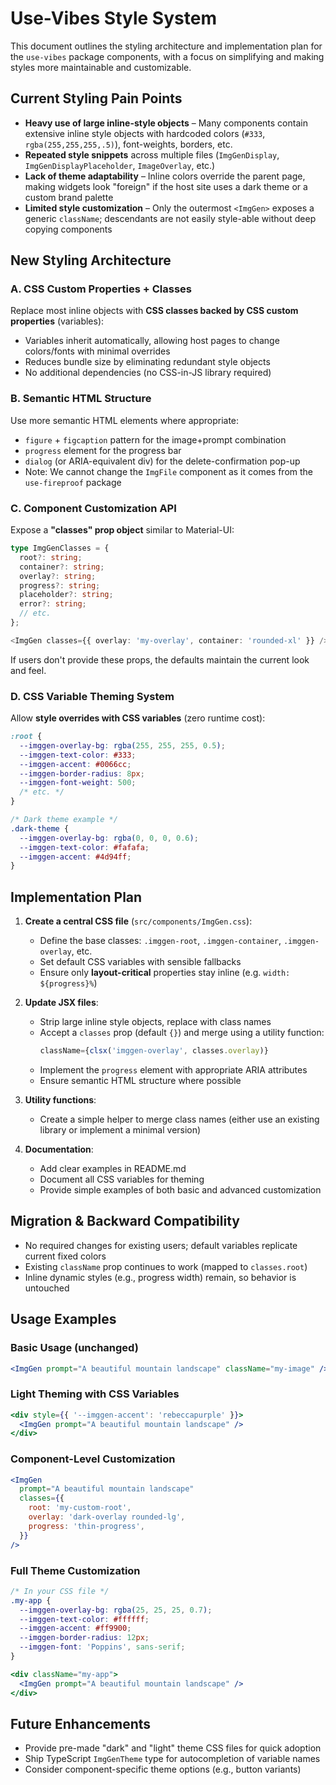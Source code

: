 # Use-Vibes Style System

This document outlines the styling architecture and implementation plan for the `use-vibes` package components, with a focus on simplifying and making styles more maintainable and customizable.

## Current Styling Pain Points

- **Heavy use of large inline-style objects** – Many components contain extensive inline style objects with hardcoded colors (`#333`, `rgba(255,255,255,.5)`), font-weights, borders, etc.
- **Repeated style snippets** across multiple files (`ImgGenDisplay`, `ImgGenDisplayPlaceholder`, `ImageOverlay`, etc.)
- **Lack of theme adaptability** – Inline colors override the parent page, making widgets look "foreign" if the host site uses a dark theme or a custom brand palette
- **Limited style customization** – Only the outermost `<ImgGen>` exposes a generic `className`; descendants are not easily style-able without deep copying components

## New Styling Architecture

### A. CSS Custom Properties + Classes

Replace most inline objects with **CSS classes backed by CSS custom properties** (variables):

- Variables inherit automatically, allowing host pages to change colors/fonts with minimal overrides
- Reduces bundle size by eliminating redundant style objects
- No additional dependencies (no CSS-in-JS library required)

### B. Semantic HTML Structure

Use more semantic HTML elements where appropriate:

- `figure` + `figcaption` pattern for the image+prompt combination
- `progress` element for the progress bar
- `dialog` (or ARIA-equivalent div) for the delete-confirmation pop-up
- Note: We cannot change the `ImgFile` component as it comes from the `use-fireproof` package

### C. Component Customization API

Expose a **"classes" prop object** similar to Material-UI:

```ts
type ImgGenClasses = {
  root?: string;
  container?: string;
  overlay?: string;
  progress?: string;
  placeholder?: string;
  error?: string;
  // etc.
};

<ImgGen classes={{ overlay: 'my-overlay', container: 'rounded-xl' }} />
```

If users don't provide these props, the defaults maintain the current look and feel.

### D. CSS Variable Theming System

Allow **style overrides with CSS variables** (zero runtime cost):

```css
:root {
  --imggen-overlay-bg: rgba(255, 255, 255, 0.5);
  --imggen-text-color: #333;
  --imggen-accent: #0066cc;
  --imggen-border-radius: 8px;
  --imggen-font-weight: 500;
  /* etc. */
}

/* Dark theme example */
.dark-theme {
  --imggen-overlay-bg: rgba(0, 0, 0, 0.6);
  --imggen-text-color: #fafafa;
  --imggen-accent: #4d94ff;
}
```

## Implementation Plan

1. **Create a central CSS file** (`src/components/ImgGen.css`):

   - Define the base classes: `.imggen-root`, `.imggen-container`, `.imggen-overlay`, etc.
   - Set default CSS variables with sensible fallbacks
   - Ensure only **layout-critical** properties stay inline (e.g. `width: ${progress}%`)

2. **Update JSX files**:

   - Strip large inline style objects, replace with class names
   - Accept a `classes` prop (default `{}`) and merge using a utility function:
     ```js
     className={clsx('imggen-overlay', classes.overlay)}
     ```
   - Implement the `progress` element with appropriate ARIA attributes
   - Ensure semantic HTML structure where possible

3. **Utility functions**:

   - Create a simple helper to merge class names (either use an existing library or implement a minimal version)

4. **Documentation**:
   - Add clear examples in README.md
   - Document all CSS variables for theming
   - Provide simple examples of both basic and advanced customization

## Migration & Backward Compatibility

- No required changes for existing users; default variables replicate current fixed colors
- Existing `className` prop continues to work (mapped to `classes.root`)
- Inline dynamic styles (e.g., progress width) remain, so behavior is untouched

## Usage Examples

### Basic Usage (unchanged)

```jsx
<ImgGen prompt="A beautiful mountain landscape" className="my-image" />
```

### Light Theming with CSS Variables

```jsx
<div style={{ '--imggen-accent': 'rebeccapurple' }}>
  <ImgGen prompt="A beautiful mountain landscape" />
</div>
```

### Component-Level Customization

```jsx
<ImgGen
  prompt="A beautiful mountain landscape"
  classes={{
    root: 'my-custom-root',
    overlay: 'dark-overlay rounded-lg',
    progress: 'thin-progress',
  }}
/>
```

### Full Theme Customization

```css
/* In your CSS file */
.my-app {
  --imggen-overlay-bg: rgba(25, 25, 25, 0.7);
  --imggen-text-color: #ffffff;
  --imggen-accent: #ff9900;
  --imggen-border-radius: 12px;
  --imggen-font: 'Poppins', sans-serif;
}
```

```jsx
<div className="my-app">
  <ImgGen prompt="A beautiful mountain landscape" />
</div>
```

## Future Enhancements

- Provide pre-made "dark" and "light" theme CSS files for quick adoption
- Ship TypeScript `ImgGenTheme` type for autocompletion of variable names
- Consider component-specific theme options (e.g., button variants)
